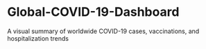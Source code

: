 # Global-COVID-19-Dashboard

 A visual summary of worldwide COVID-19 cases, vaccinations, and hospitalization trends

